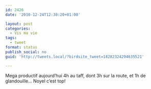 ```yaml
---
id: 2426
date: '2010-12-24T12:30:20+01:00'

layout: post
categories:
  - Vis ma vie
tags:
  - tweet
format: status
publish_social: no
guid: 'http://tweets.local/?birdsite_tweet=18282324294635521'

---
```


Mega productif aujourd’hui 4h au taff, dont 3h sur la route, et 1h de glandouille… Noyel c’est top!